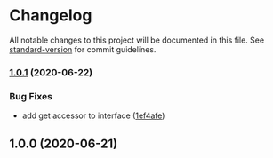 # Changelog

All notable changes to this project will be documented in this file. See [standard-version](https://github.com/conventional-changelog/standard-version) for commit guidelines.

### [1.0.1](https://github.com/justinlettau/ts-generate/compare/v1.0.0...v1.0.1) (2020-06-22)


### Bug Fixes

* add get accessor to interface ([1ef4afe](https://github.com/justinlettau/ts-generate/commit/1ef4afe47e210a9354e10974e3a492a8af51ee82))

## 1.0.0 (2020-06-21)
